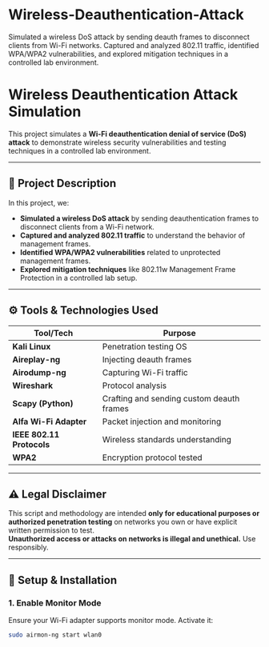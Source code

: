 # Wireless-Deauthentication-Attack
Simulated a wireless DoS attack by sending deauth frames to disconnect clients from Wi-Fi networks.  Captured and analyzed 802.11 traffic, identified WPA/WPA2 vulnerabilities, and explored mitigation techniques in a controlled lab environment. 
# Wireless Deauthentication Attack Simulation

This project simulates a **Wi-Fi deauthentication denial of service (DoS) attack** to demonstrate wireless security vulnerabilities and testing techniques in a controlled lab environment.

---

## 📝 **Project Description**

In this project, we:

- **Simulated a wireless DoS attack** by sending deauthentication frames to disconnect clients from a Wi-Fi network.
- **Captured and analyzed 802.11 traffic** to understand the behavior of management frames.
- **Identified WPA/WPA2 vulnerabilities** related to unprotected management frames.
- **Explored mitigation techniques** like 802.11w Management Frame Protection in a controlled lab setup.

---

## ⚙️ **Tools & Technologies Used**

| Tool/Tech | Purpose |
| --- | --- |
| **Kali Linux** | Penetration testing OS |
| **Aireplay-ng** | Injecting deauth frames |
| **Airodump-ng** | Capturing Wi-Fi traffic |
| **Wireshark** | Protocol analysis |
| **Scapy (Python)** | Crafting and sending custom deauth frames |
| **Alfa Wi-Fi Adapter** | Packet injection and monitoring |
| **IEEE 802.11 Protocols** | Wireless standards understanding |
| **WPA2** | Encryption protocol tested |

---

## ⚠️ **Legal Disclaimer**

This script and methodology are intended **only for educational purposes or authorized penetration testing** on networks you own or have explicit written permission to test.  
**Unauthorized access or attacks on networks is illegal and unethical.** Use responsibly.

---

## 🚀 **Setup & Installation**

### 1. **Enable Monitor Mode**

Ensure your Wi-Fi adapter supports monitor mode. Activate it:

```bash
sudo airmon-ng start wlan0
